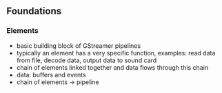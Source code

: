 
## Foundations

### Elements

- basic building block of GStreamer pipelines
- typically an element has a very specific function, examples: read data from file, decode data, output data to sound card
- chain of elements linked together and data flows through this chain
- data: buffers and events
- chain of elements -> pipeline
